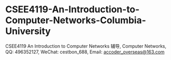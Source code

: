 # CSEE4119-An-Introduction-to-Computer-Networks-Columbia-University
CSEE4119 An Introduction to Computer Networks 辅导, Computer Networks, QQ: 496352127, WeChat: cestbon_688, Email: accoder_overseas@163.com
